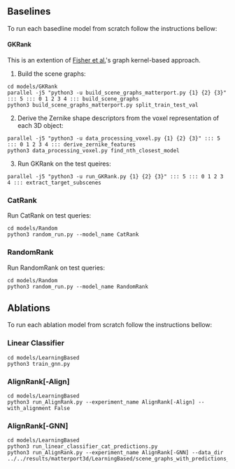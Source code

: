 ## Baselines
To run each basedline model from scratch follow the instructions bellow:
#### GKRank
This is an extention of [Fisher et al.][1]\'s graph kernel-based approach. 

1. Build the scene graphs:
```
cd models/GKRank
parallel -j5 "python3 -u build_scene_graphs_matterport.py {1} {2} {3}" ::: 5 ::: 0 1 2 3 4 ::: build_scene_graphs
python3 build_scene_graphs_matterport.py split_train_test_val
```
2. Derive the Zernike shape descriptors from the voxel representation of each 3D object:
```
parallel -j5 "python3 -u data_processing_voxel.py {1} {2} {3}" ::: 5 ::: 0 1 2 3 4 ::: derive_zernike_features
python3 data_processing_voxel.py find_nth_closest_model
```

3. Run GKRank on the test queires:
```
parallel -j5 "python3 -u run_GKRank.py {1} {2} {3}" ::: 5 ::: 0 1 2 3 4 ::: extract_target_subscenes
```

### CatRank
Run CatRank on test queries:
```
cd models/Random
python3 random_run.py --model_name CatRank
```

### RandomRank
Run RandomRank on test queries:
```
cd models/Random
python3 random_run.py --model_name RandomRank
```

## Ablations
To run each ablation model from scratch follow the instructions bellow:
### Linear Classifier
```
cd models/LearningBased
python3 train_gnn.py
```
### AlignRank[-Align]
```
cd models/LearningBased
python3 run_AlignRank.py --experiment_name AlignRank[-Align] --with_alignment False
```
### AlignRank[-GNN]
```
cd models/LearningBased
python3 run_linear_classifier_cat_predictions.py
python3 run_AlignRank.py --experiment_name AlignRank[-GNN] --data_dir ../../results/matterport3d/LearningBased/scene_graphs_with_predictions_linear
```

[1]: https://techmatt.github.io/pdfs/graphKernel.pdf

